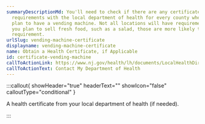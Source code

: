 ```yaml
---
summaryDescriptionMd: You'll need to check if there are any certificate
  requirements with the local department of health for every county where you
  plan to have a vending machine. Not all locations will have requirements, if
  you plan to sell fresh food, such as a salad, those are more likely to have a
  requirement.
urlSlug: vending-machine-certificate
displayname: vending-machine-certificate
name: Obtain a Health Certificate, if Applicable
id: certificate-vending-machine
callToActionLink: https://www.nj.gov/health/lh/documents/LocalHealthDirectory.pdf
callToActionText: Contact My Department of Health
---
```


:::callout{ showHeader="true" headerText="" showIcon="false" calloutType="conditional" }

A health certificate from your local department of health (if needed).

:::
